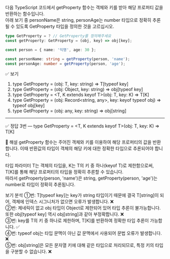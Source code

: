 다음 TypeScript 코드에서 getProperty 함수는 객체와 키를 받아 해당 프로퍼티 값을 반환하는 함수입니다.   
아래 보기 중 personName은 string, personAge는 number 타입으로 정확히 추론될 수 있도록 GetProperty 타입을 정의한 것을 고르십시오.

```ts
type GetProperty = ? // GetProperty를 정의해주세요
const getProperty: GetProperty = (obj, key) => obj[key];

const person = { name: '익명', age: 30 };

const personName: string = getProperty(person, 'name');
const personAge: number = getProperty(person, 'age');
```

✅ 보기
1. type GetProperty = <T>(obj: T, key: string) => T[typeof key]
2. type GetProperty = (obj: Object, key: string) => obj[typeof key]
3. type GetProperty = <T, K extends keyof T>(obj: T, key: K) => T[K]
4. type GetProperty = (obj: Record<string, any>, key: keyof typeof obj) => typeof obj[key]
5. type GetProperty = (obj: any, key: string) => obj[string]

---

✅ 정답
3번 — type GetProperty = <T, K extends keyof T>(obj: T, key: K) => T[K]

🧠 해설
getProperty 함수는 주어진 객체와 키를 이용하여 해당 프로퍼티의 값을 반환합니다.
이때 반환값의 타입이 객체의 해당 키에 대한 정확한 타입으로 추론되어야 합니다.

타입 파라미터 T는 객체의 타입을, K는 T의 키 중 하나(keyof T)로 제한함으로써,   
T[K]를 통해 해당 프로퍼티의 타입을 정확히 추론할 수 있습니다.   
따라서 getProperty(person, 'name')은 string, getProperty(person, 'age')는 number로 타입이 정확히 추론됩니다.    
  
보기 분석
①번: T[typeof key]는 key가 string 타입이기 때문에 결국 T[string]이 되어, 객체에 인덱스 시그니처가 없으면 오류가 발생합니다. ❌  
②번: 제네릭이 없고 obj 타입이 Object로 제한되어 있어 타입 추론이 불가능합니다. 또한 obj[typeof key] 역시 obj[string]과 같아 부정확합니다. ❌  
③번: key를 T의 키 중 하나로 제한하며, T[K]를 반환하여 정확한 타입 추론이 가능합니다. ✅  
④번: typeof obj는 타입 문맥이 아닌 값 문맥에서 사용되어 문법 오류가 발생합니다. ❌  
⑤번: obj[string]은 모든 문자열 키에 대해 같은 타입으로 처리되므로, 특정 키의 타입을 구분할 수 없습니다. ❌
